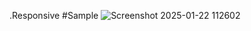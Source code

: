 .Responsive
#Sample
![Screenshot 2025-01-22 112602](https://github.com/user-attachments/assets/b3c800a7-29ec-4283-921e-ce532382d276)
